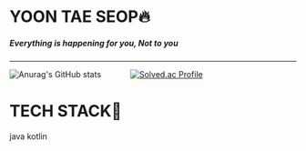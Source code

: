 # YOON TAE SEOP🔥
##### Everything is happening for you, Not to you
---

![Anurag's GitHub stats](https://github-readme-stats.vercel.app/api?username=bonfireteddy&show_icons=true&theme=defalut)&nbsp;&nbsp;&nbsp;&nbsp;&nbsp;&nbsp;&nbsp;&nbsp;&nbsp;&nbsp;&nbsp;&nbsp;&nbsp;[![Solved.ac Profile](http://mazassumnida.wtf/api/v2/generate_badge?boj=yountae0214)](https://solved.ac/yountae0214/)

# TECH STACK📱
java
kotlin

<!--
**yountaeseop/yountaeseop** is a ✨ _special_ ✨ repository because its `README.md` (this file) appears on your GitHub profile.

Here are some ideas to get you started:

- 🔭 I’m currently working on ...
- 🌱 I’m currently learning ...
- 👯 I’m looking to collaborate on ...
- 🤔 I’m looking for help with ...
- 💬 Ask me about ...
- 📫 How to reach me: ...
- 😄 Pronouns: ...
- ⚡ Fun fact: ...
-->
